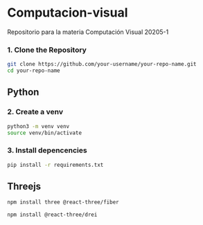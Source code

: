 # Computacion-visual
Repositorio para la materia Computación Visual 20205-1


### 1. Clone the Repository

```bash
git clone https://github.com/your-username/your-repo-name.git
cd your-repo-name
```
 
 ## Python

### 2. Create a venv
```bash
python3 -m venv venv
source venv/bin/activate
```

### 3. Install depencencies
```bash
pip install -r requirements.txt
```

## Threejs
```bash
npm install three @react-three/fiber
```

```bash
npm install @react-three/drei
```